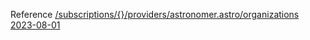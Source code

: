 Reference [/subscriptions/{}/providers/astronomer.astro/organizations 2023-08-01](/Resources/mgmt-plane/L3N1YnNjcmlwdGlvbnMve30vcHJvdmlkZXJzL2FzdHJvbm9tZXIuYXN0cm8vb3JnYW5pemF0aW9ucw==/2023-08-01.xml)
